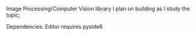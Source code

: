 Image Processing/Computer Vision library I plan on building as I study the topic;

Dependencies: Editor requires pyside6
